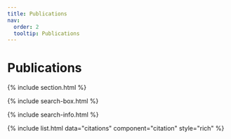 ```yaml
---
title: Publications
nav:
  order: 2
  tooltip: Publications
---
```


# <i class="fas fa-tools"></i>Publications

{% include section.html %}

{% include search-box.html %}

{% include search-info.html %}

{% include list.html data="citations" component="citation" style="rich" %}
